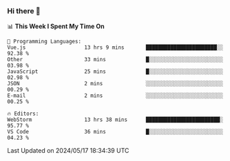 ### Hi there 👋

<!--
**asdf12303116/asdf12303116** is a ✨ _special_ ✨ repository because its `README.md` (this file) appears on your GitHub profile.

Here are some ideas to get you started:

- 🔭 I’m currently working on ...
- 🌱 I’m currently learning ...
- 👯 I’m looking to collaborate on ...
- 🤔 I’m looking for help with ...
- 💬 Ask me about ...
- 📫 How to reach me: ...
- 😄 Pronouns: ...
- ⚡ Fun fact: ...
-->

<!--START_SECTION:waka-->
📊 **This Week I Spent My Time On** 

```text
💬 Programming Languages: 
Vue.js                   13 hrs 9 mins       ███████████████████████░░   92.38 % 
Other                    33 mins             █░░░░░░░░░░░░░░░░░░░░░░░░   03.98 % 
JavaScript               25 mins             █░░░░░░░░░░░░░░░░░░░░░░░░   02.98 % 
JSON                     2 mins              ░░░░░░░░░░░░░░░░░░░░░░░░░   00.29 % 
E-mail                   2 mins              ░░░░░░░░░░░░░░░░░░░░░░░░░   00.25 % 

🔥 Editors: 
WebStorm                 13 hrs 38 mins      ████████████████████████░   95.77 % 
VS Code                  36 mins             █░░░░░░░░░░░░░░░░░░░░░░░░   04.23 % 
```


 Last Updated on 2024/05/17 18:34:39 UTC
<!--END_SECTION:waka-->
